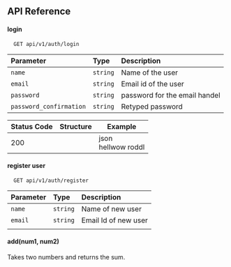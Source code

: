 
## API Reference

#### login

```http
  GET api/v1/auth/login
```

| Parameter | Type     | Description                |
| :-------- | :------- | :------------------------- |
| `name` | `string` | Name of the user |
| `email` | `string` | Email id of the user  |
| `password` | `string` | password for the email handel  |
| `password_confirmation` | `string` | Retyped password |

| Status Code | Structure | Example |
| ---------- |--------- | ------ |
| 200 |  | json <br> hellwow roddl  |



#### register user

```http
  GET api/v1/auth/register
```

| Parameter | Type     | Description                       |
| :-------- | :------- | :-------------------------------- |
| `name`      | `string` | Name of new user |
| `email`      | `string` | Email Id of new user |
| | | |
#### add(num1, num2)

Takes two numbers and returns the sum.

